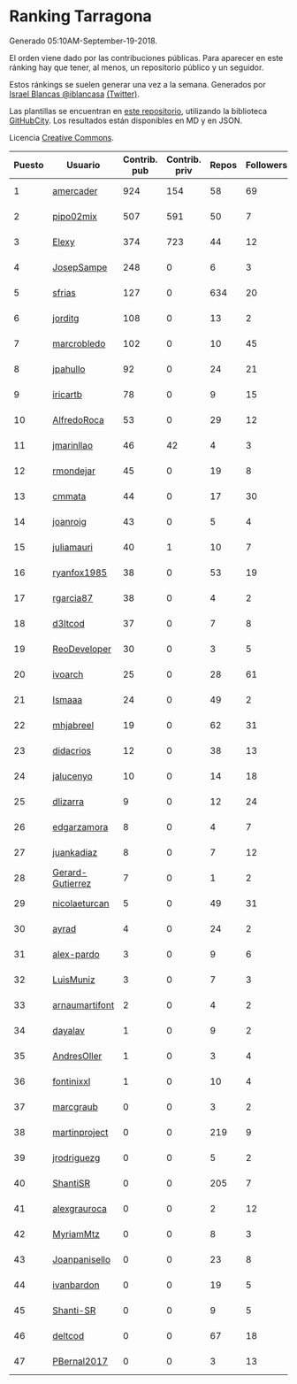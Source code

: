 # Ranking Tarragona

Generado 05:10AM-September-19-2018.

El orden viene dado por las contribuciones públicas. Para aparecer en este ránking hay que tener, al menos, un repositorio público y un seguidor.

Estos ránkings se suelen generar una vez a la semana. Generados por [Israel Blancas @iblancasa](https://github.com/iblancasa/) [(Twitter)](https://twitter.com/iblancasa).

Las plantillas se encuentran en [este repositorio](https://github.com/iblancasa/GH-Spanish-Ranking), utilizando la biblioteca [GitHubCity](https://github.com/iblancasa/GitHubCity). Los resultados están disponibles en MD y en JSON.

Licencia [Creative Commons](https://creativecommons.org/licenses/by/4.0/).

| Puesto   |  Usuario  | Contrib. pub | Contrib. priv |Repos| Followers | Desde |  Avatar  |
|----------|-----------|--------------|---------------|-----|-----------|-------|----------|
|1|[amercader](https://github.com/amercader)|924|154|58|69|2010-02-09|![amercader]()|
|2|[pipo02mix](https://github.com/pipo02mix)|507|591|50|7|2011-07-03|![pipo02mix]()|
|3|[Elexy](https://github.com/Elexy)|374|723|44|12|2010-10-14|![Elexy]()|
|4|[JosepSampe](https://github.com/JosepSampe)|248|0|6|3|2015-01-08|![JosepSampe]()|
|5|[sfrias](https://github.com/sfrias)|127|0|634|20|2012-05-06|![sfrias]()|
|6|[jorditg](https://github.com/jorditg)|108|0|13|2|2014-02-03|![jorditg]()|
|7|[marcrobledo](https://github.com/marcrobledo)|102|0|10|45|2015-09-19|![marcrobledo]()|
|8|[jpahullo](https://github.com/jpahullo)|92|0|24|21|2012-07-26|![jpahullo]()|
|9|[iricartb](https://github.com/iricartb)|78|0|9|15|2016-07-19|![iricartb]()|
|10|[AlfredoRoca](https://github.com/AlfredoRoca)|53|0|29|12|2014-08-15|![AlfredoRoca]()|
|11|[jmarinllao](https://github.com/jmarinllao)|46|42|4|3|2015-07-26|![jmarinllao]()|
|12|[rmondejar](https://github.com/rmondejar)|45|0|19|8|2008-06-20|![rmondejar]()|
|13|[cmmata](https://github.com/cmmata)|44|0|17|30|2013-04-22|![cmmata]()|
|14|[joanroig](https://github.com/joanroig)|43|0|5|4|2015-05-14|![joanroig]()|
|15|[juliamauri](https://github.com/juliamauri)|40|1|10|7|2013-11-28|![juliamauri]()|
|16|[ryanfox1985](https://github.com/ryanfox1985)|38|0|53|19|2011-10-26|![ryanfox1985]()|
|17|[rgarcia87](https://github.com/rgarcia87)|38|0|4|2|2017-11-17|![rgarcia87]()|
|18|[d3ltcod](https://github.com/d3ltcod)|37|0|7|8|2017-12-11|![d3ltcod]()|
|19|[ReoDeveloper](https://github.com/ReoDeveloper)|30|0|3|5|2013-01-20|![ReoDeveloper]()|
|20|[ivoarch](https://github.com/ivoarch)|25|0|28|61|2011-03-18|![ivoarch]()|
|21|[Ismaaa](https://github.com/Ismaaa)|24|0|49|2|2016-09-16|![Ismaaa]()|
|22|[mhjabreel](https://github.com/mhjabreel)|19|0|62|31|2014-10-08|![mhjabreel]()|
|23|[didacrios](https://github.com/didacrios)|12|0|38|13|2010-02-25|![didacrios]()|
|24|[jalucenyo](https://github.com/jalucenyo)|10|0|14|18|2012-04-06|![jalucenyo]()|
|25|[dlizarra](https://github.com/dlizarra)|9|0|12|24|2015-04-12|![dlizarra]()|
|26|[edgarzamora](https://github.com/edgarzamora)|8|0|4|7|2013-05-02|![edgarzamora]()|
|27|[juankadiaz](https://github.com/juankadiaz)|8|0|7|12|2013-10-04|![juankadiaz]()|
|28|[Gerard-Gutierrez](https://github.com/Gerard-Gutierrez)|7|0|1|2|2012-02-01|![Gerard-Gutierrez]()|
|29|[nicolaeturcan](https://github.com/nicolaeturcan)|5|0|49|31|2014-04-10|![nicolaeturcan]()|
|30|[ayrad](https://github.com/ayrad)|4|0|24|2|2015-01-31|![ayrad]()|
|31|[alex-pardo](https://github.com/alex-pardo)|3|0|9|6|2012-09-19|![alex-pardo]()|
|32|[LuisMuniz](https://github.com/LuisMuniz)|3|0|7|3|2014-07-18|![LuisMuniz]()|
|33|[arnaumartifont](https://github.com/arnaumartifont)|2|0|4|2|2014-11-07|![arnaumartifont]()|
|34|[dayalav](https://github.com/dayalav)|1|0|9|2|2013-06-10|![dayalav]()|
|35|[AndresOller](https://github.com/AndresOller)|1|0|3|4|2013-07-06|![AndresOller]()|
|36|[fontinixxl](https://github.com/fontinixxl)|1|0|10|4|2013-07-24|![fontinixxl]()|
|37|[marcgraub](https://github.com/marcgraub)|0|0|3|2|2012-10-02|![marcgraub]()|
|38|[martinproject](https://github.com/martinproject)|0|0|219|9|2008-06-13|![martinproject]()|
|39|[jrodriguezg](https://github.com/jrodriguezg)|0|0|5|2|2013-02-05|![jrodriguezg]()|
|40|[ShantiSR](https://github.com/ShantiSR)|0|0|205|7|2013-01-16|![ShantiSR]()|
|41|[alexgrauroca](https://github.com/alexgrauroca)|0|0|2|12|2013-07-31|![alexgrauroca]()|
|42|[MyriamMtz](https://github.com/MyriamMtz)|0|0|8|3|2013-11-25|![MyriamMtz]()|
|43|[Joanpanisello](https://github.com/Joanpanisello)|0|0|23|8|2013-09-20|![Joanpanisello]()|
|44|[ivanbardon](https://github.com/ivanbardon)|0|0|19|5|2013-10-30|![ivanbardon]()|
|45|[Shanti-SR](https://github.com/Shanti-SR)|0|0|9|5|2014-11-12|![Shanti-SR]()|
|46|[deltcod](https://github.com/deltcod)|0|0|67|18|2015-09-22|![deltcod]()|
|47|[PBernal2017](https://github.com/PBernal2017)|0|0|3|13|2017-02-23|![PBernal2017]()|
